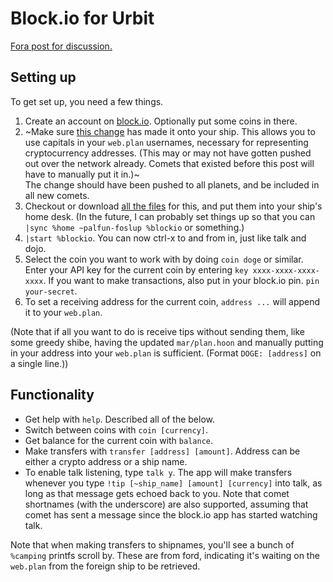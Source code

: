 # Block.io for Urbit

[Fora post for discussion.](https://urbit.org/fora/posts/~2017.8.14..00.54.52..f06a~)

## Setting up

To get set up, you need a few things.

1. Create an account on [block.io](https://block.io). Optionally put some coins in there.
2. ~Make sure [this change](https://github.com/urbit/arvo/pull/416/files) has made it onto your ship. This allows you to use capitals in your `web.plan` usernames, necessary for representing cryptocurrency addresses. (This may or may not have gotten pushed out over the network already. Comets that existed before this post will have to manually put it in.)~  
The change should have been pushed to all planets, and be included in all new comets.
3. Checkout or download [all the files](https://github.com/Fang-/blockio) for this, and put them into your ship's home desk. (In the future, I can probably set things up so that you can `|sync %home ~palfun-foslup %blockio` or something.)
4. `|start %blockio`. You can now ctrl-x to and from in, just like talk and dojo.
5. Select the coin you want to work with by doing `coin doge` or similar. Enter your API key for the current coin by entering `key xxxx-xxxx-xxxx-xxxx`. If you want to make transactions, also put in your block.io pin. `pin your-secret`.
6. To set a receiving address for the current coin, `address ...` will append it to your `web.plan`.

(Note that if all you want to do is receive tips without sending them, like some greedy shibe, having the updated `mar/plan.hoon` and manually putting in your address into your `web.plan` is sufficient. (Format `DOGE: [address]` on a single line.))

## Functionality

* Get help with `help`. Described all of the below.
* Switch between coins with `coin [currency]`.
* Get balance for the current coin with `balance`.
* Make transfers with `transfer [address] [amount]`. Address can be either a crypto address or a ship name.
* To enable talk listening, type `talk y`. The app will make transfers whenever you type `!tip [~ship_name] [amount] [currency]` into talk, as long as that message gets echoed back to you. Note that comet shortnames (with the underscore) are also supported, assuming that comet has sent a message since the block.io app has started watching talk.

Note that when making transfers to shipnames, you'll see a bunch of `%camping` printfs scroll by. These are from ford, indicating it's waiting on the `web.plan` from the foreign ship to be retrieved.
